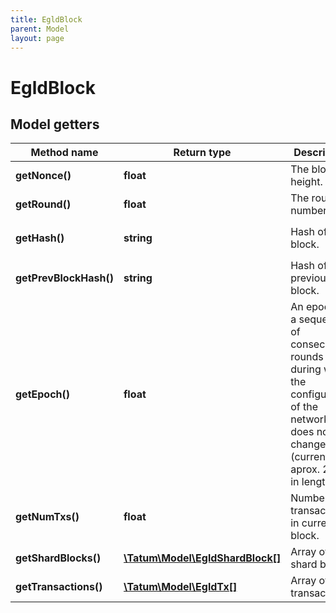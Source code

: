 ```yaml
---
title: EgldBlock
parent: Model
layout: page
---
```


# EgldBlock

## Model getters

Method name | Return type | Description | Notes
------------ | ------------- | ------------- | -------------
**getNonce()** | **float** | The block height. | ex.: `5440076` [optional]
**getRound()** | **float** | The round number. | ex.: `186582` [optional]
**getHash()** | **string** | Hash of the block. | ex.: `bd2de3618929b696807f6ef8a619f93d29d639aec9277f9c6f8569a8487141b1` [optional]
**getPrevBlockHash()** | **string** | Hash of the previous block. | ex.: `2a11aad21e933be58200839ff875f0ca7e955b8c483a0e117cb92409e5d2a5da` [optional]
**getEpoch()** | **float** | An epoch is a sequence of consecutive rounds during which the configuration of the network does not change (currently aprox. 24 hrs in length). | ex.: `18` [optional]
**getNumTxs()** | **float** | Number of transactions in current block. | ex.: `8` [optional]
**getShardBlocks()** | [**\Tatum\Model\EgldShardBlock[]**](../EgldShardBlock) | Array of shard blocks | ex.: `null` [optional]
**getTransactions()** | [**\Tatum\Model\EgldTx[]**](../EgldTx) | Array of transactions. | ex.: `null` [optional]

